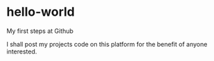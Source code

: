# hello-world
My first steps at Github 

I shall post my projects code on this platform for the benefit of anyone interested.
